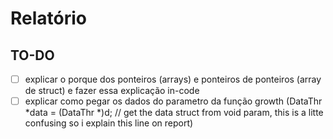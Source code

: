 # Relatório
## TO-DO
- [ ] explicar o porque dos ponteiros (arrays) e ponteiros de ponteiros (array de struct) e fazer essa explicação in-code
- [ ] explicar como pegar os dados do parametro da função growth (DataThr *data = (DataThr *)d; // get the data struct from void param, this is a litte confusing so i explain this line on report)